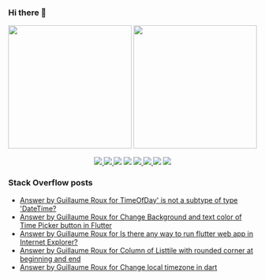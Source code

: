 ### Hi there 👋

<p align="left">
 <a>
  <img height="250em" src="https://github-readme-stats.vercel.app/api?username=TesteurManiak&theme=tokyonight" />
  <a href="https://stackoverflow.com/users/9942346/testeur-maniak">
   <img height="250em" src="https://github-readme-stackoverflow.vercel.app/?userID=9942346&theme=dark" />
  </a>
 </a>
</p>

<p align="center">
 <a href="https://pub.dev/publishers/rouxguillau.me/packages">
  <img src="https://img.shields.io/badge/dart-%230175C2.svg?&style=for-the-badge&logo=dart&logoColor=white"/>
 </a>
 <a href="https://pub.dev/publishers/rouxguillau.me/packages">
  <img src="https://img.shields.io/badge/Flutter%20-%2302569B.svg?&style=for-the-badge&logo=Flutter&logoColor=white" />
 </a>
 <img src="https://img.shields.io/badge/swift-%23FA7343.svg?&style=for-the-badge&logo=swift&logoColor=white"/>
 <img src="https://img.shields.io/badge/git%20-%23F05033.svg?&style=for-the-badge&logo=git&logoColor=white"/>
 <a href="https://gitlab.com/G_Roux">
  <img src="https://img.shields.io/badge/gitlab%20-%23181717.svg?&style=for-the-badge&logo=gitlab&logoColor=white"/>
 </a>
 <a href="https://github.com/TesteurManiak">
  <img src="https://img.shields.io/badge/github%20-%23121011.svg?&style=for-the-badge&logo=github&logoColor=white"/>
 </a>
 <img src="https://img.shields.io/badge/firebase%20-%23039BE5.svg?&style=for-the-badge&logo=firebase"/>
 <a href="https://www.linkedin.com/in/guillaume2-roux/">
  <img src="https://img.shields.io/badge/linkedin%20-%230077B5.svg?&style=for-the-badge&logo=linkedin&logoColor=white"/>
 </a>
</p>

### Stack Overflow posts

<!-- STACKOVERFLOW:START -->
- [Answer by Guillaume Roux for TimeOfDay&#39; is not a subtype of type &#39;DateTime?](https://stackoverflow.com/questions/70280256/timeofday-is-not-a-subtype-of-type-datetime/70280328#70280328)
- [Answer by Guillaume Roux for Change Background and text color of Time Picker button in Flutter](https://stackoverflow.com/questions/70275340/change-background-and-text-color-of-time-picker-button-in-flutter/70278932#70278932)
- [Answer by Guillaume Roux for Is there any way to run flutter web app in Internet Explorer?](https://stackoverflow.com/questions/70270839/is-there-any-way-to-run-flutter-web-app-in-internet-explorer/70274654#70274654)
- [Answer by Guillaume Roux for Column of Listtile with rounded corner at beginning and end](https://stackoverflow.com/questions/70249527/column-of-listtile-with-rounded-corner-at-beginning-and-end/70251780#70251780)
- [Answer by Guillaume Roux for Change local timezone in dart](https://stackoverflow.com/questions/70132867/change-local-timezone-in-dart/70148433#70148433)
<!-- STACKOVERFLOW:END -->
